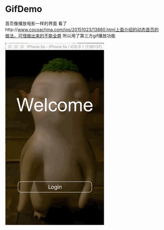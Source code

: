 # GifDemo
首页像播放电影一样的界面
看了http://www.cocoachina.com/ios/20151023/13860.html上面介绍的动态首页的做法，可惜做出来的不能全屏
所以用了第三方gif播放功能

![](https://github.com/luzefeng/GifDemo/blob/master/preview.gif)
